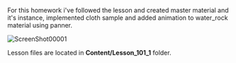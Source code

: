 For this homework i've followed the lesson and created master material and it's instance, implemented cloth sample and added animation to water_rock material using panner.

![ScreenShot00001](https://user-images.githubusercontent.com/80487632/176418337-55865268-2e18-484f-a019-a7eba281499a.png)

Lesson files are located in **Content/Lesson_101_1** folder.
